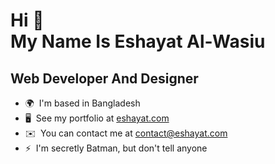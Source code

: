 Hi 👋 <br />
My Name Is Eshayat Al-Wasiu
=================================

Web Developer And Designer
--------------------------

*   🌍  I'm based in Bangladesh
*   🖥️  See my portfolio at [eshayat.com](http://eshayat.com)
*   ✉️  You can contact me at [contact@eshayat.com](mailto:contact@eshayat.com)
*   ⚡  I'm secretly Batman, but don't tell anyone
